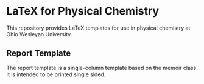 # LaTeX for Physical Chemistry

This repository provides LaTeX templates for use in physical chemistry at Ohio Wesleyan University. 

## Report Template

The report template is a single-column template based on the memoir class. It is intended to be printed single sided. 